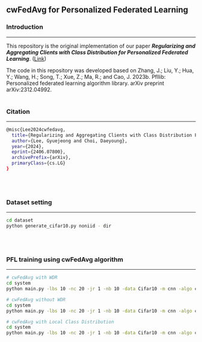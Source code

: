 ## cwFedAvg for Personalized Federated Learning

### Introduction
***
This repository is the original implementation of our paper __*Regularizing and Aggregating Clients with Class Distribution for Personalized Federated Learning*__.
([Link]([https://arxiv.org/](https://arxiv.org/abs/2406.07800))) 

The code in this repository was developed based on 
Zhang, J.; Liu, Y.; Hua, Y.; Wang, H.; Song, T.; Xue, Z.; Ma, R.; and Cao, J. 2023b. Pfllib: Personalized federated learning algorithm library. arXiv preprint arXiv:2312.04992.
<br><br>

### Citation
***
```sh
@misc{Lee2024cwfedavg,
  title={Regularizing and Aggregating Clients with Class Distribution For Personalized Federated Learning},
  author={Lee, Gyuejeong and Choi, Daeyoung},
  year={2024},
  eprint={2406.07800},
  archivePrefix={arXiv},
  primaryClass={cs.LG}
}
```
<br><br>



### Dataset setting
***
```sh
cd dataset
python generate_cifar10.py noniid - dir
```
<br><br>


### PFL training using cwFedAvg algorithm
***
```sh
# cwFedAvg with WDR
cd system
python main.py -lbs 10 -nc 20 -jr 1 -nb 10 -data Cifar10 -m cnn -algo cwFedAvg -gr 1000 -cw -wdr -wd 10 -did 0 -go cnn

# cwFedAvg without WDR
cd system
python main.py -lbs 10 -nc 20 -jr 1 -nb 10 -data Cifar10 -m cnn -algo cwFedAvg -gr 1000 -cw -did 0 -go cnn

# cwFedAvg with Local Class Distribution
cd system
python main.py -lbs 10 -nc 20 -jr 1 -nb 10 -data Cifar10 -m cnn -algo cwFedAvg -gr 1000 -cw -gt -did 0 -go cnn

```
<br><br>

